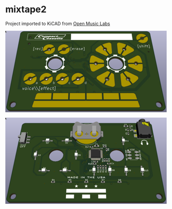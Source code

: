 # mixtape2
Project imported to KiCAD from [Open Music Labs](http://wiki.openmusiclabs.com/wiki/MixtapeAlpha)

![Image](https://github.com/dcelectr/mixtape2/blob/main/mixtape_front.png)

![Image](https://github.com/dcelectr/mixtape2/blob/main/mixtape_back.png)

